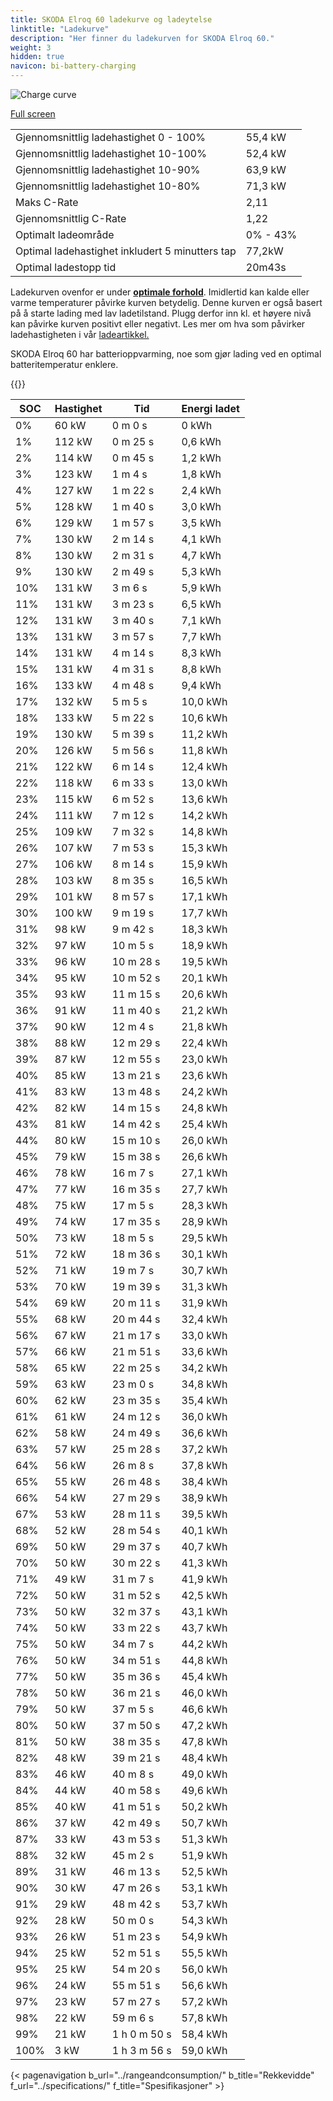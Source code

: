 ```yaml
---
title: SKODA Elroq 60 ladekurve og ladeytelse
linktitle: "Ladekurve"
description: "Her finner du ladekurven for SKODA Elroq 60."
weight: 3
hidden: true
navicon: bi-battery-charging
---
```

<!-- markdownlint-disable MD033 -->
<img src="/images/models/skoda/elroq/elroq_60/chargingcurve.svg" alt="Charge curve" class="img-fluid">

[Full screen](/images/models/skoda/elroq/elroq_60/chargingcurve.svg)


<table class="table table-striped border">
<tbody>
<tr>
<td>Gjennomsnittlig ladehastighet 0 - 100%</td><td>55,4 kW</td>
</tr>
<tr>
<td>Gjennomsnittlig ladehastighet 10-100%</td><td>52,4 kW</td>
</tr>
<tr>
<td>Gjennomsnittlig ladehastighet 10-90%</td><td>63,9 kW</td>
</tr>
<tr>
<td>Gjennomsnittlig ladehastighet 10-80%</td><td>71,3 kW</td>
</tr>
<tr>
<td>Maks C-Rate</td><td>2,11</td>
</tr>
<tr>
<td>Gjennomsnittlig C-Rate</td><td>1,22</td>
</tr>
<tr>
<td>Optimalt ladeområde</td><td>0% - 43%</td>
</tr>
<tr>
<td>Optimal ladehastighet inkludert 5 minutters tap</td><td>77,2kW</td>
</tr>
<tr>
<td>Optimal ladestopp tid</td><td>20m43s</td>
</tr>
</tbody>
</table>


Ladekurven ovenfor er under **[optimale forhold](../../../../../technology/battery/charging/#temperatur)**. Imidlertid kan kalde eller varme temperaturer påvirke kurven betydelig. Denne kurven er også basert på å starte lading med lav ladetilstand. Plugg derfor inn kl. et høyere nivå kan påvirke kurven positivt eller negativt. Les mer om hva som påvirker ladehastigheten i vår [ladeartikkel.](../../../../../technology/battery/charging/)


SKODA Elroq 60 har batterioppvarming, noe som gjør lading ved en optimal batteritemperatur enklere.


{{<evkxdisplayaddarticle />}}
<table class="table table-striped border">
<thead>
<tr><th>SOC</th><th>Hastighet</th><th>Tid</th><th>Energi ladet</th></tr>
</thead>
<tbody>
<tr>
<td>0%</td><td>60 kW</td><td> 0 m 0 s </td><td>0 kWh </td>
</tr>
<tr>
<td>1%</td><td>112 kW</td><td> 0 m 25 s </td><td>0,6 kWh </td>
</tr>
<tr>
<td>2%</td><td>114 kW</td><td> 0 m 45 s </td><td>1,2 kWh </td>
</tr>
<tr>
<td>3%</td><td>123 kW</td><td> 1 m 4 s </td><td>1,8 kWh </td>
</tr>
<tr>
<td>4%</td><td>127 kW</td><td> 1 m 22 s </td><td>2,4 kWh </td>
</tr>
<tr>
<td>5%</td><td>128 kW</td><td> 1 m 40 s </td><td>3,0 kWh </td>
</tr>
<tr>
<td>6%</td><td>129 kW</td><td> 1 m 57 s </td><td>3,5 kWh </td>
</tr>
<tr>
<td>7%</td><td>130 kW</td><td> 2 m 14 s </td><td>4,1 kWh </td>
</tr>
<tr>
<td>8%</td><td>130 kW</td><td> 2 m 31 s </td><td>4,7 kWh </td>
</tr>
<tr>
<td>9%</td><td>130 kW</td><td> 2 m 49 s </td><td>5,3 kWh </td>
</tr>
<tr>
<td>10%</td><td>131 kW</td><td> 3 m 6 s </td><td>5,9 kWh </td>
</tr>
<tr>
<td>11%</td><td>131 kW</td><td> 3 m 23 s </td><td>6,5 kWh </td>
</tr>
<tr>
<td>12%</td><td>131 kW</td><td> 3 m 40 s </td><td>7,1 kWh </td>
</tr>
<tr>
<td>13%</td><td>131 kW</td><td> 3 m 57 s </td><td>7,7 kWh </td>
</tr>
<tr>
<td>14%</td><td>131 kW</td><td> 4 m 14 s </td><td>8,3 kWh </td>
</tr>
<tr>
<td>15%</td><td>131 kW</td><td> 4 m 31 s </td><td>8,8 kWh </td>
</tr>
<tr>
<td>16%</td><td>133 kW</td><td> 4 m 48 s </td><td>9,4 kWh </td>
</tr>
<tr>
<td>17%</td><td>132 kW</td><td> 5 m 5 s </td><td>10,0 kWh </td>
</tr>
<tr>
<td>18%</td><td>133 kW</td><td> 5 m 22 s </td><td>10,6 kWh </td>
</tr>
<tr>
<td>19%</td><td>130 kW</td><td> 5 m 39 s </td><td>11,2 kWh </td>
</tr>
<tr>
<td>20%</td><td>126 kW</td><td> 5 m 56 s </td><td>11,8 kWh </td>
</tr>
<tr>
<td>21%</td><td>122 kW</td><td> 6 m 14 s </td><td>12,4 kWh </td>
</tr>
<tr>
<td>22%</td><td>118 kW</td><td> 6 m 33 s </td><td>13,0 kWh </td>
</tr>
<tr>
<td>23%</td><td>115 kW</td><td> 6 m 52 s </td><td>13,6 kWh </td>
</tr>
<tr>
<td>24%</td><td>111 kW</td><td> 7 m 12 s </td><td>14,2 kWh </td>
</tr>
<tr>
<td>25%</td><td>109 kW</td><td> 7 m 32 s </td><td>14,8 kWh </td>
</tr>
<tr>
<td>26%</td><td>107 kW</td><td> 7 m 53 s </td><td>15,3 kWh </td>
</tr>
<tr>
<td>27%</td><td>106 kW</td><td> 8 m 14 s </td><td>15,9 kWh </td>
</tr>
<tr>
<td>28%</td><td>103 kW</td><td> 8 m 35 s </td><td>16,5 kWh </td>
</tr>
<tr>
<td>29%</td><td>101 kW</td><td> 8 m 57 s </td><td>17,1 kWh </td>
</tr>
<tr>
<td>30%</td><td>100 kW</td><td> 9 m 19 s </td><td>17,7 kWh </td>
</tr>
<tr>
<td>31%</td><td>98 kW</td><td> 9 m 42 s </td><td>18,3 kWh </td>
</tr>
<tr>
<td>32%</td><td>97 kW</td><td> 10 m 5 s </td><td>18,9 kWh </td>
</tr>
<tr>
<td>33%</td><td>96 kW</td><td> 10 m 28 s </td><td>19,5 kWh </td>
</tr>
<tr>
<td>34%</td><td>95 kW</td><td> 10 m 52 s </td><td>20,1 kWh </td>
</tr>
<tr>
<td>35%</td><td>93 kW</td><td> 11 m 15 s </td><td>20,6 kWh </td>
</tr>
<tr>
<td>36%</td><td>91 kW</td><td> 11 m 40 s </td><td>21,2 kWh </td>
</tr>
<tr>
<td>37%</td><td>90 kW</td><td> 12 m 4 s </td><td>21,8 kWh </td>
</tr>
<tr>
<td>38%</td><td>88 kW</td><td> 12 m 29 s </td><td>22,4 kWh </td>
</tr>
<tr>
<td>39%</td><td>87 kW</td><td> 12 m 55 s </td><td>23,0 kWh </td>
</tr>
<tr>
<td>40%</td><td>85 kW</td><td> 13 m 21 s </td><td>23,6 kWh </td>
</tr>
<tr>
<td>41%</td><td>83 kW</td><td> 13 m 48 s </td><td>24,2 kWh </td>
</tr>
<tr>
<td>42%</td><td>82 kW</td><td> 14 m 15 s </td><td>24,8 kWh </td>
</tr>
<tr>
<td>43%</td><td>81 kW</td><td> 14 m 42 s </td><td>25,4 kWh </td>
</tr>
<tr>
<td>44%</td><td>80 kW</td><td> 15 m 10 s </td><td>26,0 kWh </td>
</tr>
<tr>
<td>45%</td><td>79 kW</td><td> 15 m 38 s </td><td>26,6 kWh </td>
</tr>
<tr>
<td>46%</td><td>78 kW</td><td> 16 m 7 s </td><td>27,1 kWh </td>
</tr>
<tr>
<td>47%</td><td>77 kW</td><td> 16 m 35 s </td><td>27,7 kWh </td>
</tr>
<tr>
<td>48%</td><td>75 kW</td><td> 17 m 5 s </td><td>28,3 kWh </td>
</tr>
<tr>
<td>49%</td><td>74 kW</td><td> 17 m 35 s </td><td>28,9 kWh </td>
</tr>
<tr>
<td>50%</td><td>73 kW</td><td> 18 m 5 s </td><td>29,5 kWh </td>
</tr>
<tr>
<td>51%</td><td>72 kW</td><td> 18 m 36 s </td><td>30,1 kWh </td>
</tr>
<tr>
<td>52%</td><td>71 kW</td><td> 19 m 7 s </td><td>30,7 kWh </td>
</tr>
<tr>
<td>53%</td><td>70 kW</td><td> 19 m 39 s </td><td>31,3 kWh </td>
</tr>
<tr>
<td>54%</td><td>69 kW</td><td> 20 m 11 s </td><td>31,9 kWh </td>
</tr>
<tr>
<td>55%</td><td>68 kW</td><td> 20 m 44 s </td><td>32,4 kWh </td>
</tr>
<tr>
<td>56%</td><td>67 kW</td><td> 21 m 17 s </td><td>33,0 kWh </td>
</tr>
<tr>
<td>57%</td><td>66 kW</td><td> 21 m 51 s </td><td>33,6 kWh </td>
</tr>
<tr>
<td>58%</td><td>65 kW</td><td> 22 m 25 s </td><td>34,2 kWh </td>
</tr>
<tr>
<td>59%</td><td>63 kW</td><td> 23 m 0 s </td><td>34,8 kWh </td>
</tr>
<tr>
<td>60%</td><td>62 kW</td><td> 23 m 35 s </td><td>35,4 kWh </td>
</tr>
<tr>
<td>61%</td><td>61 kW</td><td> 24 m 12 s </td><td>36,0 kWh </td>
</tr>
<tr>
<td>62%</td><td>58 kW</td><td> 24 m 49 s </td><td>36,6 kWh </td>
</tr>
<tr>
<td>63%</td><td>57 kW</td><td> 25 m 28 s </td><td>37,2 kWh </td>
</tr>
<tr>
<td>64%</td><td>56 kW</td><td> 26 m 8 s </td><td>37,8 kWh </td>
</tr>
<tr>
<td>65%</td><td>55 kW</td><td> 26 m 48 s </td><td>38,4 kWh </td>
</tr>
<tr>
<td>66%</td><td>54 kW</td><td> 27 m 29 s </td><td>38,9 kWh </td>
</tr>
<tr>
<td>67%</td><td>53 kW</td><td> 28 m 11 s </td><td>39,5 kWh </td>
</tr>
<tr>
<td>68%</td><td>52 kW</td><td> 28 m 54 s </td><td>40,1 kWh </td>
</tr>
<tr>
<td>69%</td><td>50 kW</td><td> 29 m 37 s </td><td>40,7 kWh </td>
</tr>
<tr>
<td>70%</td><td>50 kW</td><td> 30 m 22 s </td><td>41,3 kWh </td>
</tr>
<tr>
<td>71%</td><td>49 kW</td><td> 31 m 7 s </td><td>41,9 kWh </td>
</tr>
<tr>
<td>72%</td><td>50 kW</td><td> 31 m 52 s </td><td>42,5 kWh </td>
</tr>
<tr>
<td>73%</td><td>50 kW</td><td> 32 m 37 s </td><td>43,1 kWh </td>
</tr>
<tr>
<td>74%</td><td>50 kW</td><td> 33 m 22 s </td><td>43,7 kWh </td>
</tr>
<tr>
<td>75%</td><td>50 kW</td><td> 34 m 7 s </td><td>44,2 kWh </td>
</tr>
<tr>
<td>76%</td><td>50 kW</td><td> 34 m 51 s </td><td>44,8 kWh </td>
</tr>
<tr>
<td>77%</td><td>50 kW</td><td> 35 m 36 s </td><td>45,4 kWh </td>
</tr>
<tr>
<td>78%</td><td>50 kW</td><td> 36 m 21 s </td><td>46,0 kWh </td>
</tr>
<tr>
<td>79%</td><td>50 kW</td><td> 37 m 5 s </td><td>46,6 kWh </td>
</tr>
<tr>
<td>80%</td><td>50 kW</td><td> 37 m 50 s </td><td>47,2 kWh </td>
</tr>
<tr>
<td>81%</td><td>50 kW</td><td> 38 m 35 s </td><td>47,8 kWh </td>
</tr>
<tr>
<td>82%</td><td>48 kW</td><td> 39 m 21 s </td><td>48,4 kWh </td>
</tr>
<tr>
<td>83%</td><td>46 kW</td><td> 40 m 8 s </td><td>49,0 kWh </td>
</tr>
<tr>
<td>84%</td><td>44 kW</td><td> 40 m 58 s </td><td>49,6 kWh </td>
</tr>
<tr>
<td>85%</td><td>40 kW</td><td> 41 m 51 s </td><td>50,2 kWh </td>
</tr>
<tr>
<td>86%</td><td>37 kW</td><td> 42 m 49 s </td><td>50,7 kWh </td>
</tr>
<tr>
<td>87%</td><td>33 kW</td><td> 43 m 53 s </td><td>51,3 kWh </td>
</tr>
<tr>
<td>88%</td><td>32 kW</td><td> 45 m 2 s </td><td>51,9 kWh </td>
</tr>
<tr>
<td>89%</td><td>31 kW</td><td> 46 m 13 s </td><td>52,5 kWh </td>
</tr>
<tr>
<td>90%</td><td>30 kW</td><td> 47 m 26 s </td><td>53,1 kWh </td>
</tr>
<tr>
<td>91%</td><td>29 kW</td><td> 48 m 42 s </td><td>53,7 kWh </td>
</tr>
<tr>
<td>92%</td><td>28 kW</td><td> 50 m 0 s </td><td>54,3 kWh </td>
</tr>
<tr>
<td>93%</td><td>26 kW</td><td> 51 m 23 s </td><td>54,9 kWh </td>
</tr>
<tr>
<td>94%</td><td>25 kW</td><td> 52 m 51 s </td><td>55,5 kWh </td>
</tr>
<tr>
<td>95%</td><td>25 kW</td><td> 54 m 20 s </td><td>56,0 kWh </td>
</tr>
<tr>
<td>96%</td><td>24 kW</td><td> 55 m 51 s </td><td>56,6 kWh </td>
</tr>
<tr>
<td>97%</td><td>23 kW</td><td> 57 m 27 s </td><td>57,2 kWh </td>
</tr>
<tr>
<td>98%</td><td>22 kW</td><td> 59 m 6 s </td><td>57,8 kWh </td>
</tr>
<tr>
<td>99%</td><td>21 kW</td><td>1 h 0 m 50 s </td><td>58,4 kWh </td>
</tr>
<tr>
<td>100%</td><td>3 kW</td><td>1 h 3 m 56 s </td><td>59,0 kWh </td>
</tr>
</tbody>
</table>


{< pagenavigation b_url="../rangeandconsumption/" b_title="Rekkevidde" f_url="../specifications/" f_title="Spesifikasjoner" >}
